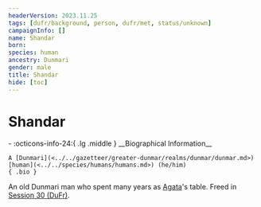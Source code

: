 ```yaml
---
headerVersion: 2023.11.25
tags: [dufr/background, person, dufr/met, status/unknown]
campaignInfo: []
name: Shandar
born:
species: human
ancestry: Dunmari
gender: male
title: Shandar
hide: [toc]
---
```


# Shandar
<div class="grid cards ext-narrow-margin ext-one-column" markdown>
- :octicons-info-24:{ .lg .middle } __Biographical Information__

    A [Dunmari](<../../gazetteer/greater-dunmar/realms/dunmar/dunmar.md>) [human](<../../species/humans/humans.md>) (he/him)  
    { .bio }

</div>


An old Dunmari man who spent many years as [Agata](<../fey/agata.md>)'s table. Freed in [Session 30 (DuFr)](<../../campaigns/dunmari-frontier/session-notes/session-30-dufr.md>).

